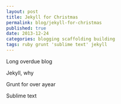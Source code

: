 ```yaml
---
layout: post
title: Jekyll for Christmas
permalink: blog/jekyll-for-christmas
published: true
date: 2013-12-24
categories: blogging scaffolding building
tags: ruby grunt 'sublime text' jekyll
---
```


Long overdue blog

Jekyll, why

Grunt for over ayear

Sublime text

